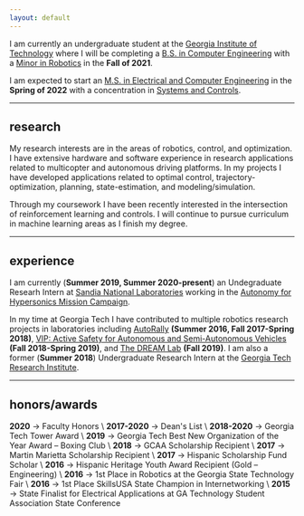 ```yaml
---
layout: default
---
```


I am currently an undergraduate student at the [Georgia Institute of Technology](https://www.gatech.edu/) where I will be completing a [B.S. in Computer Engineering](https://www.ece.gatech.edu/) with a [Minor in Robotics](http://www.robotics.gatech.edu/) in the **Fall of 2021**.

I am expected to start an [M.S. in Electrical and Computer Engineering](https://www.ece.gatech.edu/academics/graduate-studies) in the **Spring of 2022** with a concentration in [Systems and Controls](https://www.ece.gatech.edu/research/tigs/systems-controls). 

---
## research

My research interests are in the areas of robotics, control, and optimization. I have extensive hardware and software experience in research applications related to multicopter and autonomous driving platforms. In my projects I have developed applications related to optimal control, trajectory-optimization, planning, state-estimation, and modeling/simulation. 

Through my coursework I have been recently interested in the intersection of reinforcement learning and controls. I will continue to pursue curriculum in machine learning areas as I finish my degree. 

---
## experience

I am currently (**Summer 2019, Summer 2020-present**) an Undegraduate Researh Intern at [Sandia National Laboratories](https://www.sandia.gov/) working in the [Autonomy for Hypersonics Mission Campaign](https://autonomy.sandia.gov/missioncampaign/index.html). 

In my time at Georgia Tech I have contributed to multiple robotics research projects in laboratories including [AutoRally](https://autorally.github.io/) **(Summer 2016, Fall 2017-Spring 2018)**, [VIP: Active Safety for Autonomous and Semi-Autonomous Vehicles](https://www.vip.gatech.edu/teams/active-safety-autonomous-and-semi-autonomous-vehicles) **(Fall 2018-Spring 2019)**, and [The DREAM Lab](https://dream.georgiatech-metz.fr/research-projects/rc-car/) **(Fall 2019)**. I am also a former (**Summer 2018**) Undergraduate Research Intern at the  [Georgia Tech Research Institute](https://www.gtri.gatech.edu/).

---
## honors/awards
**2020**  → Faculty Honors \\
**2017-2020** → Dean's List \\
**2018-2020** → Georgia Tech Tower Award \\
**2019** → Georgia Tech Best New Organization of the Year Award – Boxing Club \\
**2018** → GCAA Scholarship Recipient \\
**2017** → Martin Marietta Scholarship Recipient \\
**2017** → Hispanic Scholarship Fund Scholar \\
**2016** → Hispanic Heritage Youth Award Recipient (Gold – Engineering) \\
**2016** → 1st Place in Robotics at the Georgia State Technology Fair \\
**2016** → 1st Place SkillsUSA State Champion in Internetworking \\
**2015** →  State Finalist for Electrical Applications at GA Technology Student Association State Conference
 


